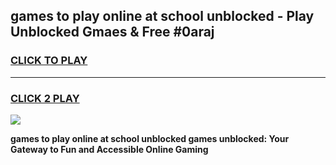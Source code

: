 
## games to play online at school unblocked - Play Unblocked Gmaes & Free #0araj
<h3>
<a href="https://news.freeplayer.one?title=games_to_play_online_at_school_unblocked&ref=03M">CLICK TO PLAY</a></h3>
<hr>

<h3>
<a href="https://news.freeplayer.one?title=games_to_play_online_at_school_unblocked&ref=03M">CLICK 2 PLAY</a>
  
</h3>

<a href="https://news.freeplayer.one?title=games_to_play_online_at_school_unblocked&ref=03M"><img src="https://clearcache.store/games.png"></a>


**games to play online at school unblocked games unblocked: Your Gateway to Fun and Accessible Online Gaming**
